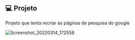 ## 💻 Projeto
Projeto que tenta recriar as páginas de pesquisa do google

![Screenshot_20220314_172558](https://user-images.githubusercontent.com/63611874/158255480-b6cac008-e09f-4f88-9928-7b9d86c2aa73.png)
